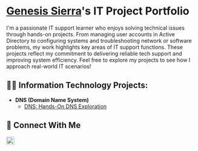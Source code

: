 # <a href="https://www.linkedin.com/in/genesis-sierra/">Genesis Sierra</a>'s IT Project Portfolio
I'm a passionate IT support learner who enjoys solving technical issues through hands-on projects. From managing user accounts in Active Directory to configuring systems and troubleshooting network or software problems, my work highlights key areas of IT support functions. These projects reflect my commitment to delivering reliable tech support and improving system efficiency. Feel free to explore my projects to see how I approach real-world IT scenarios!

<h2>👨‍💻 Information Technology Projects:</h2>

- <b>DNS (Domain Name System)</b>
  - [DNS: Hands-On DNS Exploration](https://github.com/genesis-sierra/dns-hands-on-exploration)

## 🤳 Connect With Me

[<img align="left" alt="genesis-sierra | LinkedIn" width="22px" src="https://cdn.jsdelivr.net/npm/simple-icons@v3/icons/linkedin.svg" />][linkedin]

[linkedin]: https://linkedin.com/in/genesis-sierra
